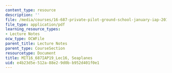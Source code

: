 ```yaml
---
content_type: resource
description: ''
file: /media/courses/16-687-private-pilot-ground-school-january-iap-2019/e4b23d5e512a88e29d0bb952d401f0e1_MIT16_687IAP19_Lec16.pdf
file_type: application/pdf
learning_resource_types:
- Lecture Notes
ocw_type: OCWFile
parent_title: Lecture Notes
parent_type: CourseSection
resourcetype: Document
title: MIT16_687IAP19_Lec16, Seaplanes
uid: e4b23d5e-512a-88e2-9d0b-b952d401f0e1
---
```

